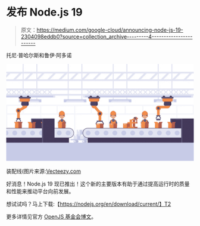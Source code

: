 # 发布 Node.js 19

> 原文：<https://medium.com/google-cloud/announcing-node-js-19-2304098eddb0?source=collection_archive---------4----------------------->

托尼·普哈尔斯和鲁伊·阿多诺

![](img/ae966659e5599bdcff49cadc683d259d.png)

装配线(图片来源:[Vecteezy.com](https://www.vecteezy.com/)

好消息！Node.js 19 现已推出！这个新的主要版本有助于通过提高运行时的质量和性能来推动平台向前发展。

想试试吗？马上下载:【https://nodejs.org/en/download/current/】T2

更多详情见官方 [OpenJS 基金会博文](https://openjsf.org/announcement/2022/10/18/node-js-19-is-now-available/)。